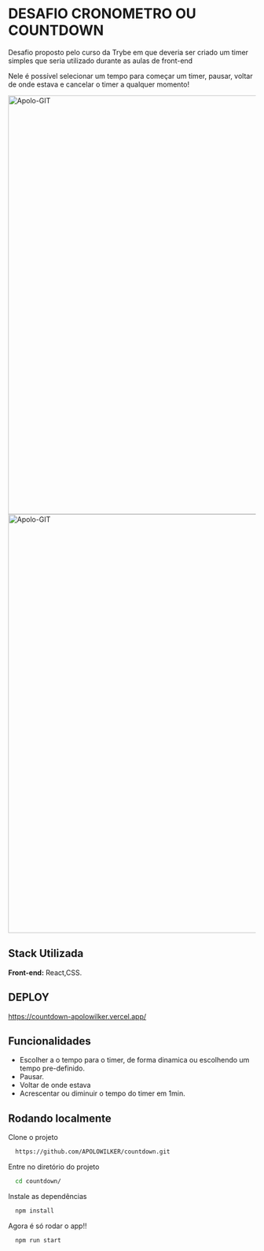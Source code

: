 # DESAFIO CRONOMETRO OU COUNTDOWN

Desafio proposto pelo curso da Trybe em que deveria ser criado um timer simples que seria utilizado durante as aulas de front-end

Nele é possível selecionar um tempo para começar um timer, pausar, voltar de onde estava e cancelar o timer a qualquer momento!


<img align="center" alt="Apolo-GIT"  width="850" src="https://user-images.githubusercontent.com/78989862/153687089-aaba6fb1-2af1-4b4e-8926-3d038782d70a.png">


<img align="center" alt="Apolo-GIT" width="850" src="https://user-images.githubusercontent.com/78989862/153687385-4e4ece4a-3f25-4e1c-8400-c61e7fd40037.png">

<!-- ![Screenshot from 2022-02-11 19-29-04](https://user-images.githubusercontent.com/78989862/153687089-aaba6fb1-2af1-4b4e-8926-3d038782d70a.png)

![Screenshot from 2022-02-11 19-29-18](https://user-images.githubusercontent.com/78989862/153687385-4e4ece4a-3f25-4e1c-8400-c61e7fd40037.png) -->




## Stack Utilizada

**Front-end:** React,CSS.

## DEPLOY

https://countdown-apolowilker.vercel.app/

## Funcionalidades

- Escolher a o tempo para o timer, de forma dinamica ou escolhendo um tempo pre-definido.
- Pausar.
- Voltar de onde estava
- Acrescentar ou diminuir o tempo do timer em 1min.


## Rodando localmente

Clone o projeto

```bash
  https://github.com/APOLOWILKER/countdown.git
```

Entre no diretório do projeto

```bash
  cd countdown/
```

Instale as dependências

```bash
  npm install
```

Agora é só rodar o app!!

```bash
  npm run start
```

